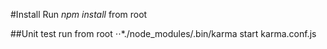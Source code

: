 #Install
Run *npm install* from root

##Unit test run from root
⋅⋅*./node_modules/.bin/karma start karma.conf.js
